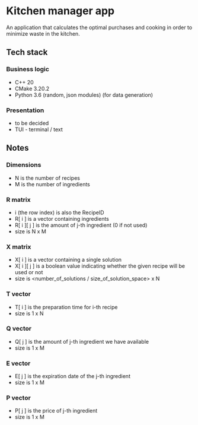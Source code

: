 # Kitchen manager app
An application that calculates the optimal purchases and cooking in order to minimize waste in the kitchen.

## Tech stack
### Business logic
 - C++ 20
 - CMake 3.20.2
 - Python 3.6 (random, json modules) (for data generation)

### Presentation
 - to be decided
 - TUI - terminal / text

## Notes
### Dimensions
 - N is the number of recipes
 - M is the number of ingredients
### R matrix
 - i (the row index) is also the RecipeID
 - R[ i ] is a vector containing ingredients
 - R[ i ][ j ] is the amount of j-th ingredient (0 if not used)
 - size is N x M
### X matrix
 - X[ i ] is a vector containing a single solution
 - X[ i ][ j ] is a boolean value indicating whether the given recipe will be used or not
 - size is <number_of_solutions / size_of_solution_space> x N
### T vector
 - T[ i ] is the preparation time for i-th recipe
 - size is 1 x N
### Q vector
 - Q[ j ] is the amount of j-th ingredient we have available
 - size is 1 x M
### E vector
 - E[ j ] is the expiration date of the j-th ingredient
 - size is 1 x M
### P vector
 - P[ j ] is the price of j-th ingredient
 - size is 1 x M
 
